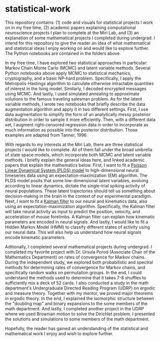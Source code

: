 # statistical-work

This repository contains: (1) code and visuals for statistical projects I work on in my free time, (2) academic papers explaining computational neuroscience projects I plan to complete at the Miri Lab, and (3) an explanation of some mathematical projects I completed during undergrad. I intend for this repository to give the reader an idea of what mathematical and statistical ideas I enjoy working on and would like to explore further. The Python notebooks are contained in the folders above. 

In my free time, I have explored two statistical approaches in particular: Markov Chain Monte Carlo (MCMC) and latent variable methods. Several Python notebooks above apply MCMC to statistical mechanics, cryptography, and a basic NP-hard problem. Specifically, I apply the Metropolis-Hastings algorithm to calculate otherwise intractable quantities of interest in the Ising model. Similarly, I decoded encrypted messages using MCMC. And lastly, I used simulated annealing to approximate solutions to the famous traveling salesman problem. As for the latent variable methods, I wrote two notebooks that briefly describe the data augmentation algorithm and apply it in two different settings. First, I use data augmentation to simplify the form of an analytically messy posterior distribution in order to sample it more efficiently. Then, with a different data set, I augment right-censored regression data in order to incorporate as much information as possible into the posterior distribution. Those examples are adapted from Tanner, 1996. 

With regards to my interests at the Miri Lab, there are three statistical projects I would like to complete. All of them fall under the broad umbrella of state space models, which incorporate both MCMC and latent variable methods. I briefly explain the general ideas here, and linked academic papers that explain the mathematics below. First, I want to fit a [Poisson Linear Dynamical System (PLDS) model](https://papers.nips.cc/paper_files/paper/2011/file/7143d7fbadfa4693b9eec507d9d37443-Paper.pdf) to high-dimensional neural timeseries data using an expectation-maximization (EM) algorithm. The PLDS model posits that some low-dimensional latent variables, evolving according to linear dynamics, dictate the single-trial spiking activity of neural populations. These latent trajectories should tell us something about decision-making in the brain in the context of our experimental paradigm. Next, I want to fit a [Kalman filter](https://ani.stat.fsu.edu/~wwu/papers/WuNC06.pdf) to our neural and kinematics data, also using an expectation-maximization algorithm. Specifically, the Kalman filter will take neural activity as input to predict the position, velocity, and acceleration of mouse forelimbs. A Kalman filter can explain how kinematic parameters are encoded in neural signals. And lastly, I would like to fit a Hidden Markov Model (HMM) to classify different states of activity using our neural data. This will also help us understand how neural signals encode kinematic parameters. 

Aditionally, I completed several mathematical projects during undergrad. I completed my favorite project with Dr. Ursula Porod (Associate Chair of the Mathematics Department) on rates of convergence for Markov chains. During the independent study, we explored both probabilistic and spectral methods for determining rates of convergence for Markov chains, and specifically random walks on permutation groups. In the end, I could understand the methods used to determine that it takes 7-8 shuffles to sufficiently mix a deck of 52 cards. I also conducted a study in the math department's Undergraduate Directed Reading Program (UDRP) on ergodic and measure theory. Together with my mentor, we proved major theorems in ergodic theory. In the end, I explained the isomorphic structure between the "doubling map" and binary expansions to the some members of the math department. And lastly, I completed another project in the UDRP where we used Brownian motion to solve the Dirichlet problem. I presented the solutions and simulations to some members of the math department. 

Hopefully, the reader has gained an understanding of the statistical and mathematical work I enjoy and wish to explore further. 